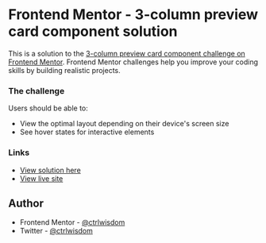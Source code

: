 # Frontend Mentor - 3-column preview card component solution

This is a solution to the [3-column preview card component challenge on Frontend Mentor](https://www.frontendmentor.io/challenges/3column-preview-card-component-pH92eAR2-). Frontend Mentor challenges help you improve your coding skills by building realistic projects. 

### The challenge

Users should be able to:

- View the optimal layout depending on their device's screen size
- See hover states for interactive elements


### Links

- [View solution here](https://github.com/ctrlwisdom/frontendmentor-newbie-challenge/tree/main/3-column-preview-card-component-main)
- [View live site](https://ctrlwisdom.github.io/frontendmentor-newbie-challenge/3-column-preview-card-component-main/index.html)



## Author

- Frontend Mentor - [@ctrlwisdom](https://www.frontendmentor.io/profile/ctrlwisdom)
- Twitter - [@ctrlwisdom](https://www.twitter.com/ctrlwisdom)

